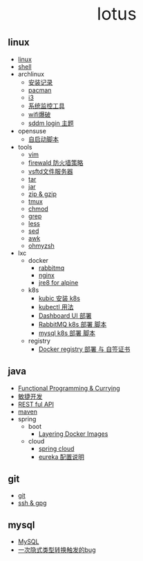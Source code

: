 <div style="text-align: center;font-size: 40px;">lotus</div>

## linux

- [linux](linux/linux.md)
- [shell](linux/shell.md)
- archlinux
    - [安装记录](linux/arch/install.md)
    - [pacman](linux/arch/pacman.md)
    - [i3](linux/arch/i3.md)
    - [系统监控工具](linux/arch/monitor.md)
    - [wifi爆破](linux/arch/aircrack-ng.md)
    - [sddm login 主题](linux/arch/sddm.md)
- opensuse
    - [自启动脚本](linux/suse/init.md)
- tools
    - [vim](linux/tools/vim.md)
    - [firewald 防火墙策略](linux/tools/firewall-cmd.md)
    - [vsftd文件服务器](linux/tools/vsftpd.md)
    - [tar](linux/tools/tar.md)
    - [jar](linux/tools/jar.md)
    - [zip & gzip](linux/tools/zip.md)
    - [tmux](linux/tools/tmux.md)
    - [chmod](linux/tools/chmod.md)
    - [grep](linux/tools/grep.md)
    - [less](linux/tools/less.md)
    - [sed](linux/tools/sed.md)
    - [awk](linux/tools/awk.md)
    - [ohmyzsh](linux/tools/ohmyzsh.md)
- lxc
    - docker
        - [rabbitmq](linux/lxc/docker/rabbitmq.md) 
        - [nginx](linux/lxc/docker/nginx.md) 
        - [jre8 for alpine](linux/lxc/docker/jre84alpine.md) 
    - k8s
        - [kubic 安装 k8s](linux/lxc/k8s/kubic.md)
        - [kubectl 用法](linux/lxc/k8s/kubectl.md)
        - [Dashboard UI 部署](linux/lxc/k8s/dashbord-ui.md)
        - [RabbitMQ k8s 部署 脚本](linux/lxc/k8s/rabbitmq.md)
        - [mysql k8s 部署 脚本](linux/lxc/k8s/mysql.yaml)
    - registry
        - [Docker registry 部署 与 自签证书](linux/lxc/registry/registry.md)

## java

- [Functional Programming & Currying](java/functional.md)
- [敏捷开发](java/TDD.md)
- [REST ful API](java/RESTfulAPI.md)
- [maven](java/mvn.md)
- spring
    - boot
        - [Layering Docker Images](java/spring/boot/layer.md)
    - cloud
        - [spring cloud](java/spring/cloud/springcloud.md)
        - [eureka 配置说明](java/spring/cloud/eureka.md)

## git

- [git](git/git.md)
- [ssh & gpg](git/ssh_gpg.md)

## mysql

- [MySQL](mysql/database.md)
- [一次隐式类型转换触发的bug](mysql/type-conversion.md)